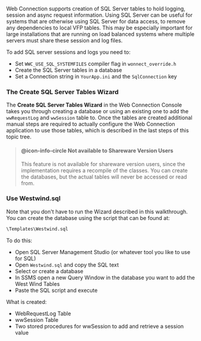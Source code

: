 ﻿Web Connection supports creation of SQL Server tables to hold logging, session and async request information. Using SQL Server can be useful for systems that are otherwise using SQL Server for data access, to remove any dependencies to local VFP tables. This may be especially important for large installations that are running on load balanced systems where multiple servers must share these session and log files.

To add SQL server sessions and logs you need to:

* Set `WWC_USE_SQL_SYSTEMFILES` compiler flag in `wonnect_override.h`
* Create the SQL Server tables in a database
* Set a Connection string in `YourApp.ini` and the `SqlConnection` key


### The Create SQL Server Tables Wizard
The **Create SQL Server Tables Wizard** in the Web Connection Console takes you through creating a database or using an existing one to add the `wwRequestLog` and `wwSession` table to. Once the tables are created additional manual steps are required to actually configure the Web Connection application to use those tables, which is described in the last steps of this topic tree.

> #### @icon-info-circle Not available to Shareware Version Users
>This feature is not available for shareware version users, since the implementation requires a recompile of the classes. You can create the databases, but the actual tables will never be accessed or read from.

### Use Westwind.sql
Note that you don't have to run the Wizard described in this walkthrough. You can create the database using the script that can be found at:

```txt
\Templates\Westwind.sql
```

To do this:

* Open SQL Server Management Studio (or whatever tool you like to use for SQL)
* Open `Westwind.sql` and copy the SQL text
* Select or create a database
* In SSMS open a new Query Window in the database you want to add the West Wind Tables
* Paste the SQL script and execute

What is created:

* WebRequestLog Table
* wwSession Table
* Two stored procedures for wwSession to add and retrieve a session value